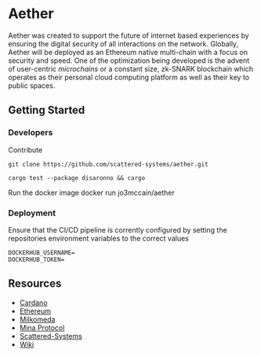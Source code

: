 # Aether

Aether was created to support the future of internet based experiences by ensuring the digital security of all interactions on the network. Globally, Aether will be deployed as an Ethereum native multi-chain with a focus on security and speed. One of the optimization being developed is the advent of user-centric _microchains_ or a constant size, zk-SNARK blockchain which operates as their personal cloud computing platform as well as their key to public spaces.

## Getting Started

### Developers
Contribute

    git clone https://github.com/scattered-systems/aether.git

    cargo test --package disaronno && cargo

Run the docker image
    docker run jo3mccain/aether



### Deployment
Ensure that the CI/CD pipeline is corrently configured by setting the repositories environment variables to the correct values

    DOCKERHUB_USERNAME=
    DOCKERHUB_TOKEN=

## Resources
* [Cardano](https://cardano.org)
* [Ethereum](https://ethereum.org)
* [Milkomeda](https://milkomeda.com)
* [Mina Protocol](https://minaprotocol.com)
* [Scattered-Systems](https://scattered-systems.com)
* [Wiki](https://github.com/scattered-systems/aether/wiki)